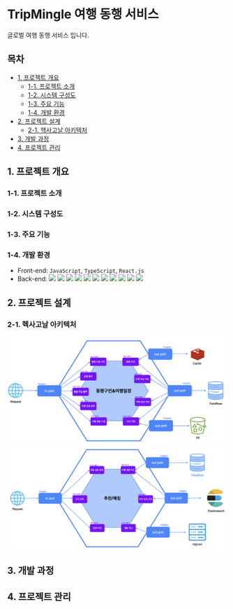 # TripMingle 여행 동행 서비스

글로벌 여행 동행 서비스 입니다.

<div align="center">

</div>

## 목차

- [1. 프로젝트 개요](#1-프로젝트-개요)
  - [1-1. 프로젝트 소개](#1-1-프로젝트-소개)
  - [1-2. 시스템 구성도](#1-2-시스템-구성도)
  - [1-3. 주요 기능](#1-3-주요-기능)
  - [1-4. 개발 환경](#1-4-개발-환경)
- [2. 프로젝트 설계](#2-프로젝트-설계)
  - [2-1. 헥사고날 아키텍처](#2-1-헥사고날-아키텍처)
- [3. 개발 과정](#3-개발-과정)
- [4. 프로젝트 관리](#4-프로젝트-관리)

## 1. 프로젝트 개요

### 1-1. 프로젝트 소개


### 1-2. 시스템 구성도


### 1-3. 주요 기능


### 1-4. 개발 환경

- Front-end: `JavaScript`, `TypeScript`, `React.js`
- Back-end: <img src="https://img.shields.io/badge/Java-007396?style=flat-square&logo=Java&logoColor=white"/> <img src="https://img.shields.io/badge/Spring Boot-6DB33F?style=flat-square&logo=Spring Boot&logoColor=white"/> <img src="https://img.shields.io/badge/Spring Data JPA-6DB33F?style=flat-square&logo=Spring Data JPA&logoColor=white"/> <img src="https://img.shields.io/badge/Spring Security-6DB33F?style=flat-square&logo=Spring Security&logoColor=white"/> <img src="https://img.shields.io/badge/MySQL-4479A1?style=flat-square&logo=MySQL&logoColor=white"/> <img src="https://img.shields.io/badge/Redis-DC382D?style=flat-square&logo=Redis&logoColor=white"/> <img src="https://img.shields.io/badge/MongoDB-47A248?style=flat-square&logo=MongoDB&logoColor=white"/> <img src="https://img.shields.io/badge/EC2-FF9900?style=flat-square&logo=Amazon EC2&logoColor=white"/> <img src="https://img.shields.io/badge/RDS-527FFF?style=flat-square&logo=Amazon RDS&logoColor=white"/> <img src="https://img.shields.io/badge/AWS OpenSearch-005EB8?style=flat-square&logo=OpenSearch&logoColor=white"/> <img src="https://img.shields.io/badge/S3-569A31?style=flat-square&logo=Amazon S3&logoColor=white"/>


## 2. 프로젝트 설계

### 2-1. 헥사고날 아키텍처
![Hexagonal_Architecture2.png](./image/Hexagonal_Architecture2.png)
![Hexagonal_Architecture1.png](./image/Hexagonal_Architecture1.png)


## 3. 개발 과정

## 4. 프로젝트 관리
